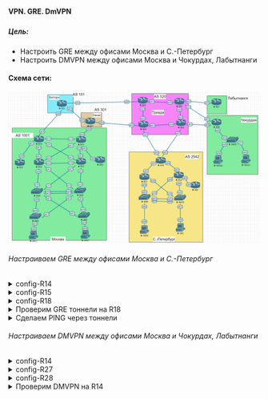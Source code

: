 #### VPN. GRE. DmVPN
###  




##### Цель:

* Настроить GRE между офисами Москва и С.-Петербург
* Настроить DMVPN между офисами Москва и Чокурдах, Лабытнанги


#### Схема сети:

  ![alt-текст](/lab-9/img/bgp.png)


###### Настраиваем GRE между офисами Москва и С.-Петербург
<details>
<summary>config-R14</summary>
  ```
interface Tunnel100
 description GRE-R18
 ip address 10.1.2.14 255.255.255.0
 ip mtu 1400
 ip tcp adjust-mss 1360
 tunnel source 14.14.14.14
 tunnel destination 18.18.18.18
!
  ```
</details>

<details>
<summary>config-R15</summary>
  ```
  interface Tunnel101
   description GRE-R18
   ip address 10.1.3.15 255.255.255.0
   ip mtu 1400
   ip tcp adjust-mss 1360
   tunnel source 15.15.15.15
   tunnel destination 18.18.18.18
  !
  ```
</details>

<details>
<summary>config-R18</summary>
  ```
  interface Tunnel100
   description GRE-R14
   ip address 10.1.2.18 255.255.255.0
   ip mtu 1400
   ip tcp adjust-mss 1360
   tunnel source 18.18.18.18
   tunnel destination 14.14.14.14
  !
  interface Tunnel101
   ip address 10.1.3.18 255.255.255.0
   ip mtu 1400
   ip tcp adjust-mss 1360
   tunnel source 18.18.18.18
   tunnel destination 15.15.15.15
  !
  ```
</details>

<details>
<summary>Проверим GRE тоннели на R18</summary>

### Вывод команды сокращён


  ```
  R18#show interface Tunnel100
  Tunnel100 is up, line protocol is up
    Hardware is Tunnel
    Description: GRE-R14
    Internet address is 10.1.2.18/24
    MTU 17916 bytes, BW 100 Kbit/sec, DLY 50000 usec,
       reliability 255/255, txload 1/255, rxload 1/255
    Tunnel linestate evaluation up
    Tunnel source 18.18.18.18, destination 14.14.14.14
    Tunnel protocol/transport GRE/IP
    Tunnel transport MTU 1476 bytes

R18#show interface Tunnel101
    Tunnel101 is up, line protocol is up
      Hardware is Tunnel
      Internet address is 10.1.3.18/24
      MTU 17916 bytes, BW 100 Kbit/sec, DLY 50000 usec,
         reliability 255/255, txload 1/255, rxload 1/255
      Tunnel linestate evaluation up
      Tunnel source 18.18.18.18, destination 15.15.15.15
      Tunnel protocol/transport GRE/IP
      Tunnel transport MTU 1476 bytes


  ```
</details>

<details>
<summary>Сделаем PING через тоннели</summary>

```
R18#ping 10.1.2.14
Type escape sequence to abort.
Sending 5, 100-byte ICMP Echos to 10.1.2.14, timeout is 2 seconds:
!!!!!
Success rate is 100 percent (5/5), round-trip min/avg/max = 1/1/2 ms

R18#ping 10.1.3.15
Type escape sequence to abort.
Sending 5, 100-byte ICMP Echos to 10.1.3.15, timeout is 2 seconds:
!!!!!
Success rate is 100 percent (5/5), round-trip min/avg/max = 1/1/2 ms
R18#

```
</details>


###### Настраиваем DMVPN между офисами Москва и Чокурдах, Лабытнанги

<details>
<summary>config-R14</summary>

  ```
  interface Tunnel200
 ip address 10.1.200.14 255.255.255.0
 no ip redirects
 ip mtu 1400
 ip nhrp authentication OTUSlab
 ip nhrp map multicast dynamic
 ip nhrp network-id 200
 ip tcp adjust-mss 1360
 tunnel source Loopback1
 tunnel mode gre multipoint
!
  ```
</details>

<details>
<summary>config-R27</summary>

  ```
  interface Tunnel200
 ip address 10.1.200.27 255.255.255.0
 ip mtu 1400
 ip nhrp authentication OTUSlab
 ip nhrp map multicast 14.14.14.14
 ip nhrp map 10.1.200.14 14.14.14.14
 ip nhrp network-id 200
 ip nhrp nhs 10.1.200.14
 ip tcp adjust-mss 1360
 tunnel source Loopback1
 tunnel destination 14.14.14.14
!

  ```
</details>
<details>
<summary>config-R28</summary>

  ```
  interface Tunnel200
   ip address 10.1.200.28 255.255.255.0
   ip mtu 1400
   ip nhrp authentication OTUSlab
   ip nhrp map multicast 14.14.14.14
   ip nhrp map 10.1.200.14 14.14.14.14
   ip nhrp network-id 200
   ip nhrp nhs 10.1.200.14
   ip tcp adjust-mss 1360
   tunnel source Ethernet0/0
   tunnel destination 14.14.14.14
  !
  ```
</details>

<details>
<summary>Проверим DMVPN на R14</summary>

### Вывод команды сокращён


  ```
  R14#show dmvpn
Legend: Attrb --> S - Static, D - Dynamic, I - Incomplete
N - NATed, L - Local, X - No Socket
# Ent --> Number of NHRP entries with same NBMA peer
NHS Status: E --> Expecting Replies, R --> Responding, W --> Waiting
UpDn Time --> Up or Down Time for a Tunnel
==========================================================================

Interface: Tunnel200, IPv4 NHRP Details
Type:Hub, NHRP Peers:2,

 # Ent  Peer NBMA Addr Peer Tunnel Add State  UpDn Tm Attrb
 ----- --------------- --------------- ----- -------- -----
     1 27.27.27.27         10.1.200.27    UP 01:00:34     D
     1 10.4.0.26           10.1.200.28    UP 00:56:14     D

R14#show ip nhrp
   10.1.200.27/32 via 10.1.200.27
      Tunnel200 created 01:00:49, expire 01:39:10
      Type: dynamic, Flags: unique registered used nhop
      NBMA address: 27.27.27.27
   10.1.200.28/32 via 10.1.200.28
      Tunnel200 created 00:56:29, expire 01:25:21
      Type: dynamic, Flags: unique registered used nhop
      NBMA address: 10.4.0.26
 R14#

  ```
  </details>

